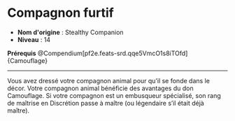 # Compagnon furtif

 * **Nom d'origine** : Stealthy Companion
 * **Niveau** : 14


<p><strong>Prérequis</strong> @Compendium[pf2e.feats-srd.qqe5VmcO1s8iTOfd]{Camouflage}</p>
<hr>
<p>Vous avez dressé votre compagnon animal pour qu’il se fonde dans le décor. Votre compagnon animal bénéficie des avantages du don Camouflage. Si votre compagnon est un embusqueur spécialisé, son rang de maîtrise en Discrétion passe à maître (ou légendaire s’il était déjà maître).</p>